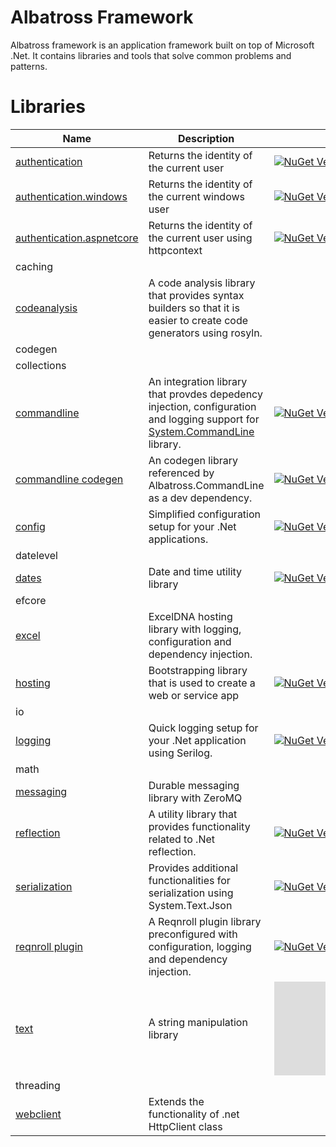 # Albatross Framework
Albatross framework is an application framework built on top of Microsoft .Net.  It contains libraries and tools that solve common problems and patterns.

# Libraries
|Name|Description||
|-|-|-|
|[authentication](./authentication/Albatross.Authentication/) |Returns the identity of the current user|[![NuGet Version](https://img.shields.io/nuget/v/Albatross.Authentication)](https://www.nuget.org/packages/Albatross.Authentication)|
|[authentication.windows](./authentication/Albatross.Authentication.Windows/) |Returns the identity of the current windows user|[![NuGet Version](https://img.shields.io/nuget/v/Albatross.Authentication.Windows)](https://www.nuget.org/packages/Albatross.Authentication.Windows)|
|[authentication.aspnetcore](./authentication/Albatross.Authentication.AspNetCore/) |Returns the identity of the current user using httpcontext|[![NuGet Version](https://img.shields.io/nuget/v/Albatross.Authentication.AspNetCore)](https://www.nuget.org/packages/Albatross.Authentication.AspNetCore)|
|caching|||
|[codeanalysis](./codeanalysis/Albatross.CodeAnalysis/)|A code analysis library that provides syntax builders so that it is easier to create code generators using rosyln.||
|codegen|||
|collections|||
|[commandline](./commandline/Albatross.CommandLine)|An integration library that provdes depedency injection, configuration and logging support for [System.CommandLine](https://learn.microsoft.com/en-us/dotnet/standard/commandline/) library.|[![NuGet Version](https://img.shields.io/nuget/v/Albatross.CommandLine)](https://www.nuget.org/packages/Albatross.CommandLine)|
|[commandline codegen](./commandline/Albatross.CommandLine.CodeGen/)|An codegen library referenced by Albatross.CommandLine as a dev dependency.|[![NuGet Version](https://img.shields.io/nuget/v/Albatross.CommandLine.CodeGen)](https://www.nuget.org/packages/Albatross.CommandLine.CodeGen)|
|[config](./config/Albatross.Config)|Simplified configuration setup for your .Net applications.|[![NuGet Version](https://img.shields.io/nuget/v/Albatross.Config)](https://www.nuget.org/packages/Albatross.Config)|
|datelevel|||
|[dates](./dates/Albatross.Dates/)|Date and time utility library|[![NuGet Version](https://img.shields.io/nuget/v/Albatross.Dates)](https://www.nuget.org/packages/Albatross.Dates)|
|efcore|||
|[excel](./excel/Albatross.Hosting.Excel/)|ExcelDNA hosting library with logging, configuration and dependency injection.||
|[hosting](./hosting/Albatross.Hosting/)|Bootstrapping library that is used to create a web or service app|[![NuGet Version](https://img.shields.io/nuget/v/Albatross.Hosting)](https://www.nuget.org/packages/Albatross.Hosting)|
|io|||
|[logging](./logging/Albatross.Logging)|Quick logging setup for your .Net application using Serilog.|[![NuGet Version](https://img.shields.io/nuget/v/Albatross.Logging)](https://www.nuget.org/packages/Albatross.Logging)|
|math|||
|[messaging](./messaging/Albatross.Messaging)|Durable messaging library with ZeroMQ||
|[reflection](./reflection/Albatross.Reflection/)|A utility library that provides functionality related to .Net reflection.|[![NuGet Version](https://img.shields.io/nuget/v/Albatross.Reflection)](https://www.nuget.org/packages/Albatross.Reflection)|
|[serialization](./serialization/Albatross.Serialization/)|Provides additional functionalities for serialization using System.Text.Json|[![NuGet Version](https://img.shields.io/nuget/v/Albatross.Serialization)](https://www.nuget.org/packages/Albatross.Serialization)|
|[reqnroll plugin](./testing/Albatross.ReqnrollPlugin//)|A Reqnroll plugin library preconfigured with configuration, logging and dependency injection.|[![NuGet Version](https://img.shields.io/nuget/v/Albatross.ReqnrollPlugin)](https://www.nuget.org/packages/Albatross.ReqnrollPlugin)|
|[text](./text/Albatross.Text/)|A string manipulation library|[![NuGet Version](https://img.shields.io/nuget/v/Albatross.Text)](https://www.nuget.org/packages/Albatross.Text)|
|threading|||
|[webclient](./webclient/Albatross.WebClient/)|Extends the functionality of .net HttpClient class||